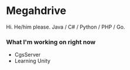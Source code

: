# Megahdrive
Hi. He/him please. Java / C# / Python / PHP / Go.  
### What I'm working on right now
* CgsServer
* Learning Unity
